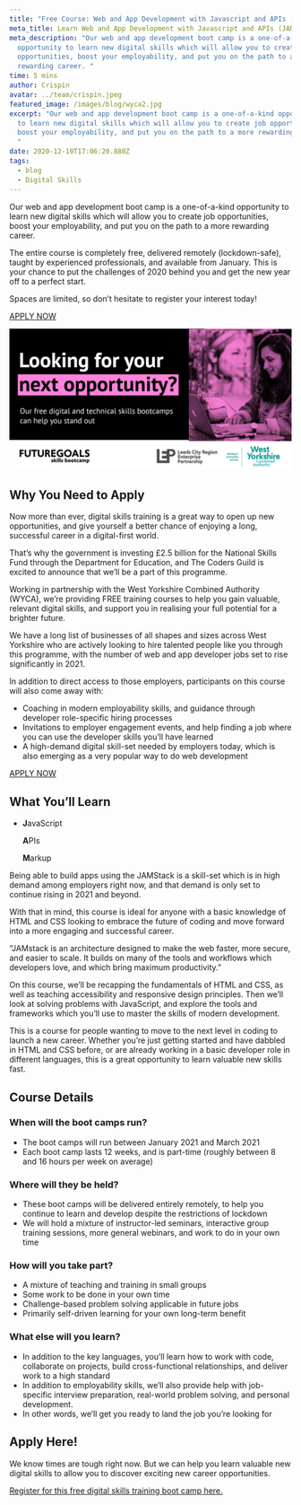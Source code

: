 ```yaml
---
title: "Free Course: Web and App Development with Javascript and APIs (JAMStack)"
meta_title: Learn Web and App Development with Javascript and APIs (JAMStack)
meta_description: "Our web and app development boot camp is a one-of-a-kind
  opportunity to learn new digital skills which will allow you to create job
  opportunities, boost your employability, and put you on the path to a more
  rewarding career. "
time: 5 mins
author: Crispin
avatar: ../team/crispin.jpeg
featured_image: /images/blog/wyca2.jpg
excerpt: "Our web and app development boot camp is a one-of-a-kind opportunity
  to learn new digital skills which will allow you to create job opportunities,
  boost your employability, and put you on the path to a more rewarding career.
  "
date: 2020-12-10T17:06:20.880Z
tags:
  - blog
  - Digital Skills
---
```

Our web and app development boot camp is a one-of-a-kind opportunity to learn new digital skills which will allow you to create job opportunities, boost your employability, and put you on the path to a more rewarding career. 

The entire course is completely free, delivered remotely (lockdown-safe), taught by experienced professionals, and available from January. This is your chance to put the challenges of 2020 behind you and get the new year off to a perfect start. 

Spaces are limited, so don’t hesitate to register your interest today!  

[APPLY NOW](https://skills-bootcamp-jamstack.tcg.camp/)

![Looking for your next opportunity? A woman works at her laptop](/images/blog/social-3.jpg)

## Why You Need to Apply

Now more than ever, digital skills training is a great way to open up new opportunities, and give yourself a better chance of enjoying a long, successful career in a digital-first world.

That’s why the government is investing £2.5 billion for the National Skills Fund through the Department for Education, and The Coders Guild is excited to announce that we’ll be a part of this programme. 

Working in partnership with the West Yorkshire Combined Authority (WYCA), we’re providing FREE training courses to help you gain valuable, relevant digital skills, and support you in realising your full potential for a brighter future. 

We have a long list of businesses of all shapes and sizes across West Yorkshire who are actively looking to hire talented people like you through this programme, with the number of web and app developer jobs set to rise significantly in 2021.

In addition to direct access to those employers, participants on this course will also come away with: 

* Coaching in modern employability skills, and guidance through developer role-specific hiring processes
* Invitations to employer engagement events, and help finding a job where you can use the developer skills you’ll have learned
* A high-demand digital skill-set needed by employers today, which is also emerging as a very popular way to do web development 

[APPLY NOW](https://skills-bootcamp-jamstack.tcg.camp/)

## What You’ll Learn  

* **J**avaScript

  **A**PIs

  **M**arkup

Being able to build apps using the JAMStack is a skill-set which is in high demand among employers right now, and that demand is only set to continue rising in 2021 and beyond.

With that in mind, this course is ideal for anyone with a basic knowledge of HTML and CSS looking to embrace the future of coding and move forward into a more engaging and successful career. 

“JAMstack is an architecture designed to make the web faster, more secure, and easier to scale. It builds on many of the tools and workflows which developers love, and which bring maximum productivity.”

On this course, we’ll be recapping the fundamentals of HTML and CSS, as well as teaching accessibility and responsive design principles. Then we’ll look at solving problems with JavaScript, and explore the tools and frameworks which you’ll use to master the skills of modern development.

This is a course for people wanting to move to the next level in coding to launch a new career. Whether you’re just getting started and have dabbled in HTML and CSS before, or are already working in a basic developer role in different languages, this is a great opportunity to learn valuable new skills fast. 

## Course Details

### When will the boot camps run?

* The boot camps will run between January 2021 and March 2021 
* Each boot camp lasts 12 weeks, and is part-time (roughly between 8 and 16 hours per week on average) 

### Where will they be held? 

* These boot camps will be delivered entirely remotely, to help you continue to learn and develop despite the restrictions of lockdown 
* We will hold a mixture of instructor-led seminars, interactive group training sessions, more general webinars, and work to do in your own time

### How will you take part? 

* A mixture of teaching and training in small groups 
* Some work to be done in your own time 
* Challenge-based problem solving applicable in future jobs 
* Primarily self-driven learning for your own long-term benefit

### What else will you learn? 

* In addition to the key languages, you’ll learn how to work with code, collaborate on projects, build cross-functional relationships, and deliver work to a high standard
* In addition to employability skills, we’ll also provide help with job-specific interview preparation, real-world problem solving, and personal development. 
* In other words, we’ll get you ready to land the job you’re looking for 

## Apply Here! 

We know times are tough right now. But we can help you learn valuable new digital skills to allow you to discover exciting new career opportunities. 

[Register for this free digital skills training boot camp here.](https://skills-bootcamp-jamstack.tcg.camp/)